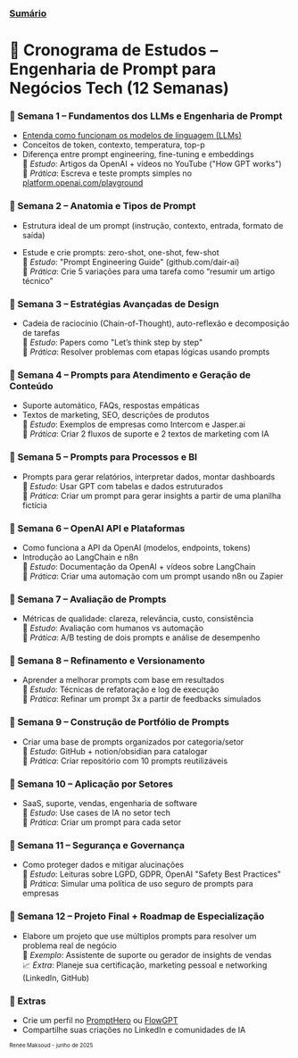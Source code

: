 ### [Sumário](<https://maksoud.github.io/Sumário>)

# 📅 Cronograma de Estudos – Engenharia de Prompt para Negócios Tech (12 Semanas)

### **🔹 Semana 1 – Fundamentos dos LLMs e Engenharia de Prompt**

- [Entenda como funcionam os modelos de linguagem (LLMs)](<obsidian://open?vault=Obsidian%20Vault&file=maksoud.github.io%2FIntelig%C3%AAncia%20Artificial%20(IA)%2FEngenharia%20de%20Prompt%2FComo%20Funcionam%20os%20Modelos%20de%20Linguagem%20(LLMs)>)
- Conceitos de token, contexto, temperatura, top-p
- Diferença entre prompt engineering, fine-tuning e embeddings  
    📌 _Estudo_: Artigos da OpenAI + vídeos no YouTube ("How GPT works")  
    🧪 _Prática_: Escreva e teste prompts simples no [platform.openai.com/playground](https://platform.openai.com/playground)

### **🔹 Semana 2 – Anatomia e Tipos de Prompt**

- Estrutura ideal de um prompt (instrução, contexto, entrada, formato de saída)
    
- Estude e crie prompts: zero-shot, one-shot, few-shot  
    📌 _Estudo_: "Prompt Engineering Guide" (github.com/dair-ai)  
    🧪 _Prática_: Crie 5 variações para uma tarefa como “resumir um artigo técnico”



### **🔹 Semana 3 – Estratégias Avançadas de Design**

- Cadeia de raciocínio (Chain-of-Thought), auto-reflexão e decomposição de tarefas  
    📌 _Estudo_: Papers como "Let’s think step by step"  
    🧪 _Prática_: Resolver problemas com etapas lógicas usando prompts


### **🔹 Semana 4 – Prompts para Atendimento e Geração de Conteúdo**

- Suporte automático, FAQs, respostas empáticas
- Textos de marketing, SEO, descrições de produtos  
    📌 _Estudo_: Exemplos de empresas como Intercom e Jasper.ai  
    🧪 _Prática_: Criar 2 fluxos de suporte e 2 textos de marketing com IA


### **🔹 Semana 5 – Prompts para Processos e BI**

- Prompts para gerar relatórios, interpretar dados, montar dashboards  
    📌 _Estudo_: Usar GPT com tabelas e dados estruturados  
    🧪 _Prática_: Criar um prompt para gerar insights a partir de uma planilha fictícia


### **🔹 Semana 6 – OpenAI API e Plataformas**

- Como funciona a API da OpenAI (modelos, endpoints, tokens)
- Introdução ao LangChain e n8n  
    📌 _Estudo_: Documentação da OpenAI + vídeos sobre LangChain  
    🧪 _Prática_: Criar uma automação com um prompt usando n8n ou Zapier


### **🔹 Semana 7 – Avaliação de Prompts**

- Métricas de qualidade: clareza, relevância, custo, consistência  
    📌 _Estudo_: Avaliação com humanos vs automação  
    🧪 _Prática_: A/B testing de dois prompts e análise de desempenho


### **🔹 Semana 8 – Refinamento e Versionamento**

- Aprender a melhorar prompts com base em resultados  
    📌 _Estudo_: Técnicas de refatoração e log de execução  
    🧪 _Prática_: Refinar um prompt 3x a partir de feedbacks simulados


### **🔹 Semana 9 – Construção de Portfólio de Prompts**

- Criar uma base de prompts organizados por categoria/setor  
    📌 _Estudo_: GitHub + notion/obsidian para catalogar  
    🧪 _Prática_: Criar repositório com 10 prompts reutilizáveis


### **🔹 Semana 10 – Aplicação por Setores**

- SaaS, suporte, vendas, engenharia de software  
    📌 _Estudo_: Use cases de IA no setor tech  
    🧪 _Prática_: Criar um prompt para cada setor


### **🔹 Semana 11 – Segurança e Governança**

- Como proteger dados e mitigar alucinações  
    📌 _Estudo_: Leituras sobre LGPD, GDPR, OpenAI "Safety Best Practices"  
    🧪 _Prática_: Simular uma política de uso seguro de prompts para empresas


### **🔹 Semana 12 – Projeto Final + Roadmap de Especialização**

- Elabore um projeto que use múltiplos prompts para resolver um problema real de negócio  
    📌 _Exemplo_: Assistente de suporte ou gerador de insights de vendas  
    📈 _Extra_: Planeje sua certificação, marketing pessoal e networking (LinkedIn, GitHub)


### 💼 Extras

- Crie um perfil no [PromptHero](https://prompthero.com/) ou [FlowGPT](https://flowgpt.com/)
- Compartilhe suas criações no LinkedIn e comunidades de IA


<sup><sub>
Renée Maksoud - junho de 2025
</sub></sup>